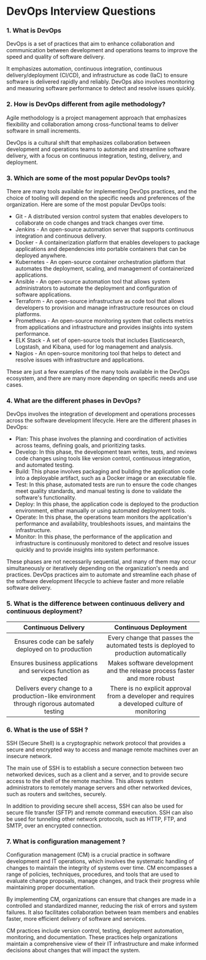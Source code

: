 # DevOps Interview Questions

### 1. What is DevOps
DevOps is a set of practices that aim to enhance collaboration and communication between development and operations teams to improve the speed and quality of software delivery. 

It emphasizes automation, continuous integration, continuous delivery/deployment (CI/CD), and infrastructure as code (IaC) to ensure software is delivered rapidly and reliably. DevOps also involves monitoring and measuring software performance to detect and resolve issues quickly.

### 2. How is DevOps different from agile methodology?

Agile methodology is a project management approach that emphasizes flexibility and collaboration among cross-functional teams to deliver software in small increments. 

DevOps is a cultural shift that emphasizes collaboration between development and operations teams to automate and streamline software delivery, with a focus on continuous integration, testing, delivery, and deployment.

### 3. Which are some of the most popular DevOps tools?
There are many tools available for implementing DevOps practices, and the choice of tooling will depend on the specific needs and preferences of the organization. Here are some of the most popular DevOps tools:

* Git - A distributed version control system that enables developers to collaborate on code changes and track changes over time.
* Jenkins - An open-source automation server that supports continuous integration and continuous delivery.
* Docker - A containerization platform that enables developers to package applications and dependencies into portable containers that can be deployed anywhere.
* Kubernetes - An open-source container orchestration platform that automates the deployment, scaling, and management of containerized applications.
* Ansible - An open-source automation tool that allows system administrators to automate the deployment and configuration of software applications.
* Terraform - An open-source infrastructure as code tool that allows developers to provision and manage infrastructure resources on cloud platforms.
* Prometheus - An open-source monitoring system that collects metrics from applications and infrastructure and provides insights into system performance.
* ELK Stack - A set of open-source tools that includes Elasticsearch, Logstash, and Kibana, used for log management and analysis.
* Nagios - An open-source monitoring tool that helps to detect and resolve issues with infrastructure and applications.

These are just a few examples of the many tools available in the DevOps ecosystem, and there are many more depending on specific needs and use cases.

### 4. What are the different phases in DevOps?

DevOps involves the integration of development and operations processes across the software development lifecycle. Here are the different phases in DevOps:

* Plan: This phase involves the planning and coordination of activities across teams, defining goals, and prioritizing tasks.
* Develop: In this phase, the development team writes, tests, and reviews code changes using tools like version control, continuous integration, and automated testing.
* Build: This phase involves packaging and building the application code into a deployable artifact, such as a Docker image or an executable file.
* Test: In this phase, automated tests are run to ensure the code changes meet quality standards, and manual testing is done to validate the software's functionality.
* Deploy: In this phase, the application code is deployed to the production environment, either manually or using automated deployment tools.
* Operate: In this phase, the operations team monitors the application's performance and availability, troubleshoots issues, and maintains the infrastructure.
* Monitor: In this phase, the performance of the application and infrastructure is continuously monitored to detect and resolve issues quickly and to provide insights into system performance.

These phases are not necessarily sequential, and many of them may occur simultaneously or iteratively depending on the organization's needs and practices. DevOps practices aim to automate and streamline each phase of the software development lifecycle to achieve faster and more reliable software delivery.

### 5. What is the difference between continuous delivery and continuous deployment?

|                                    Continuous Delivery                                    |                                     Continuous Deployment                                     |
|:-----------------------------------------------------------------------------------------:|:---------------------------------------------------------------------------------------------:|
|                    Ensures code can be safely deployed on to production                   |      Every change that passes the automated tests is deployed to production automatically     |
|              Ensures business applications and services function as expected              |           Makes software development and the release process faster and more robust           |
| Delivers every change to a production-like environment through rigorous automated testing | There is no explicit approval from a developer and requires a developed culture of monitoring |

### 6. What is the use of SSH ?
SSH (Secure Shell) is a cryptographic network protocol that provides a secure and encrypted way to access and manage remote machines over an insecure network.

The main use of SSH is to establish a secure connection between two networked devices, such as a client and a server, and to provide secure access to the shell of the remote machine. This allows system administrators to remotely manage servers and other networked devices, such as routers and switches, securely.

In addition to providing secure shell access, SSH can also be used for secure file transfer (SFTP) and remote command execution. SSH can also be used for tunneling other network protocols, such as HTTP, FTP, and SMTP, over an encrypted connection.

### 7. What is configuration management ?
Configuration management (CM) is a crucial practice in software development and IT operations, which involves the systematic handling of changes to maintain the integrity of systems over time. CM encompasses a range of policies, techniques, procedures, and tools that are used to evaluate change proposals, manage changes, and track their progress while maintaining proper documentation.

By implementing CM, organizations can ensure that changes are made in a controlled and standardized manner, reducing the risk of errors and system failures. It also facilitates collaboration between team members and enables faster, more efficient delivery of software and services.

CM practices include version control, testing, deployment automation, monitoring, and documentation. These practices help organizations maintain a comprehensive view of their IT infrastructure and make informed decisions about changes that will impact the system.